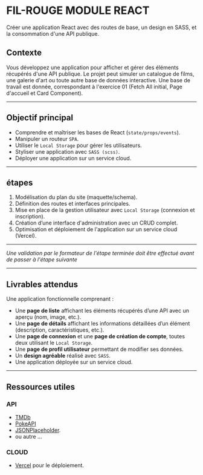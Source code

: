 # FIL-ROUGE MODULE REACT

Créer une application React avec des routes de base, un design en SASS, et la consommation d'une API publique.

## Contexte

Vous développez une application pour afficher et gérer des éléments récupérés d'une API publique. Le projet peut simuler un catalogue de films, une galerie d'art ou toute autre base de données interactive.
Une base de travail est donnée, correspondant à l'exercice 01 (Fetch All initial, Page d'accueil et Card Component).

---

## Objectif principal

- Comprendre et maîtriser les bases de React (`state/props/events`).
- Manipuler un routeur `SPA`.
- Utiliser le `Local Storage` pour gérer les utilisateurs.
- Styliser une application avec `SASS (scss)`.
- Déployer une application sur un service cloud.

---

## étapes

1. Modélisation du plan du site (maquette/schema).
2. Définition des routes et interfaces principales.
3. Mise en place de la gestion utilisateur avec `Local Storage` (connexion et inscription).
4. Création d’une interface d'administration avec un CRUD complet.
5. Optimisation et déploiement de l'application sur un service cloud (Vercel).

---

*Une validation par le formateur de l'étape terminée doit être effectué avant de passer à l'étape suivante*

---

## Livrables attendus

Une application fonctionnelle comprenant :

- Une **page de liste** affichant les éléments récupérés d’une API avec un aperçu (nom, image, etc.).
- Une **page de détails** affichant les informations détaillées d’un élément (description, caractéristiques, etc.).
- Une **page de connexion** et une **page de création de compte**, toutes deux utilisant le `Local Storage`.
- Une **page de profil utilisateur** permettant de modifier ses données.
- Un **design agréable** réalisé avec `SASS`.
- Une application déployée sur un service cloud.

---

## Ressources utiles

### API

- [TMDb](https://developers.themoviedb.org/3/getting-started)
- [PokeAPI](https://pokeapi.co/)
- [JSONPlaceholder](https://jsonplaceholder.typicode.com/).
- ou autre ...

### CLOUD

- [Vercel](https://vercel.com/) pour le déploiement.
